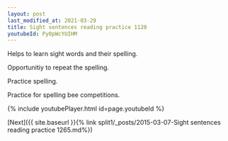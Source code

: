 ```yaml
---
layout: post
last_modified_at: 2021-03-29
title: Sight sentences reading practice 1120
youtubeId: Py0pWcYUIHM
---
```

 
 
Helps to learn sight words and their spelling.

Opportunitiy to repeat the spelling. 

Practice spelling. 
 
Practice for spelling bee competitions. 
 
{% include youtubePlayer.html id=page.youtubeId %}
 
 

[Next]({{ site.baseurl }}{% link  split1/_posts/2015-03-07-Sight sentences reading practice 1265.md%})
 
